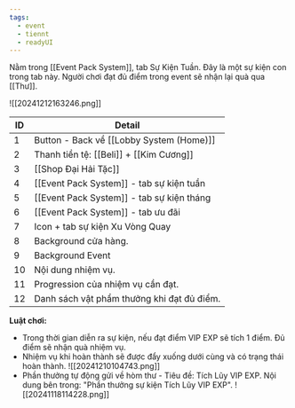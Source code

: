 ```yaml
---
tags:
  - event
  - tiennt
  - readyUI
---
```

Nằm trong [[Event Pack System]], tab Sự Kiện Tuần. Đây là một sự kiện con trong tab này.
Người chơi đạt đủ điểm trong event sẽ nhận lại quà qua [[Thư]].

![[20241212163246.png]]

| ID  | Detail                                     |
| --- | ------------------------------------------ |
| 1   | Button - Back về [[Lobby System (Home)]]   |
| 2   | Thanh tiền tệ: [[Beli]] + [[Kim Cương]]    |
| 3   | [[Shop Đại Hải Tặc]]                       |
| 4   | [[Event Pack System]] - tab sự kiện tuần   |
| 5   | [[Event Pack System]] - tab sự kiện tháng  |
| 6   | [[Event Pack System]] - tab ưu đãi         |
| 7   | Icon + tab sự kiện Xu Vòng Quay            |
| 8   | Background cửa hàng.                       |
| 9   | Background Event                           |
| 10  | Nội dung nhiệm vụ.                         |
| 11  | Progression của nhiệm vụ cần đạt.          |
| 12  | Danh sách vật phẩm thưởng khi đạt đủ điểm. |


**Luật chơi:**
- Trong thời gian diễn ra sự kiện, nếu đạt điểm VIP EXP sẽ tích 1 điểm. Đủ điểm sẽ nhận quà nhiệm vụ. 
- Nhiệm vụ khi hoàn thành sẽ được đẩy xuống dưới cùng và có trạng thái hoàn thành.
![[20241210104743.png]]
- Phần thưởng tự động gửi về hòm thư - Tiêu đề: Tích Lũy VIP EXP. Nội dung bên trong: "Phần thưởng sự kiện Tích Lũy VIP EXP".
![[20241118114228.png]]

